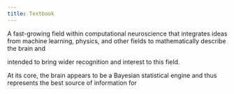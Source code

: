 ```yaml
---
title: Textbook
---
```


A fast-growing field within computational neuroscience that integrates ideas from machine learning, physics, and other fields to mathematically describe the brain and 

intended to bring wider recognition and interest to this field. 

At its core, the brain appears to be a Bayesian statistical engine and thus represents the best source of information for 